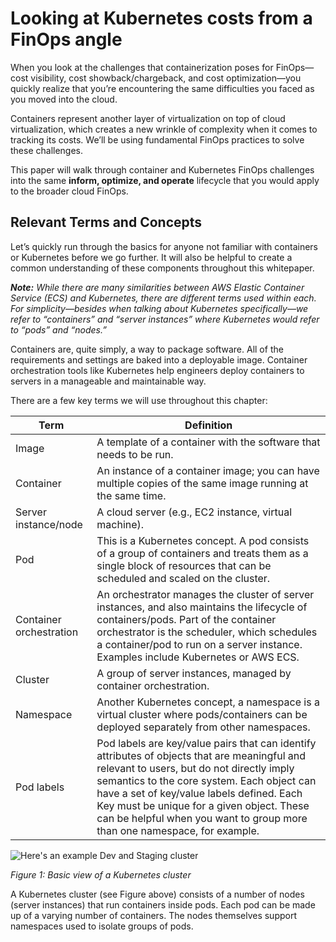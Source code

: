 # Looking at Kubernetes costs from a FinOps angle
When you look at the challenges that containerization poses for FinOps—cost visibility, cost showback/chargeback, and cost optimization—you quickly realize that you’re encountering the same difficulties you faced as you moved into the cloud.

Containers represent another layer of virtualization on top of cloud virtualization, which creates a new wrinkle of complexity when it comes to tracking its costs. We’ll be using fundamental FinOps practices to solve these challenges.

This paper will walk through container and Kubernetes FinOps challenges into the same **inform, optimize, and operate** lifecycle that you would apply to the broader cloud FinOps.

## Relevant Terms and Concepts
Let’s quickly run through the basics for anyone not familiar with containers or Kubernetes before we go further. It will also be helpful to create a common understanding of these components throughout this whitepaper. 

***Note:** While there are many similarities between AWS Elastic Container Service (ECS) and Kubernetes, there are different terms used within each. For simplicity—besides when talking about Kubernetes specifically—we refer to “containers” and “server instances” where Kubernetes would refer to “pods” and “nodes.”*

Containers are, quite simply, a way to package software. All of the requirements and settings are baked into a deployable image. Container orchestration tools like Kubernetes help engineers deploy containers to servers in a manageable and maintainable way. 

There are a few key terms we will use throughout this chapter:

| **Term**                   | **Definition**                                                                                                                                                                                                                                                                                                                                                       |
|-------------------------|------------------------------------------------------------------------------------------------------------------------------------------------------------------------------------------------------------------------------------------------------------------------------------------------------------------------------------------------------------------|
| Image                   | A template of a container with the software that needs to be run.                                                                                                                                                                                                                                                                                                |
| Container               | An instance of a container image; you can have multiple copies of the same image running at the same time.                                                                                                                                                                                                                                                       |
| Server instance/node    | A cloud server (e.g., EC2 instance, virtual machine).                                                                                                                                                                                                                                                                                                            |
| Pod                     | This is a Kubernetes concept. A pod consists of a group of containers and treats them as a single block of resources that can be scheduled and scaled on the cluster.                                                                                                                                                                                            |
| Container orchestration | An orchestrator manages the cluster of server instances, and also maintains the lifecycle of containers/pods. Part of the container orchestrator is the scheduler, which schedules a container/pod to run on a server instance. Examples include Kubernetes or AWS ECS.                                                                                          |
| Cluster                 | A group of server instances, managed by container orchestration.                                                                                                                                                                                                                                                                                                 |
| Namespace               | Another Kubernetes concept, a namespace is a virtual cluster where pods/containers can be deployed separately from other namespaces.                                                                                                                                                                                                                             |
| Pod labels              | Pod labels are key/value pairs that can identify attributes of objects that are meaningful and relevant to users, but do not directly imply semantics to the core system. Each object can have a set of key/value labels defined. Each Key must be unique for a given object. These can be helpful when you want to group more than one namespace, for example.  |

![Here's an example Dev and Staging cluster]()

*Figure 1: Basic view of a Kubernetes cluster*

A Kubernetes cluster (see Figure above) consists of a number of nodes (server instances) that run containers inside pods. Each pod can be made up of a varying number of containers. The nodes themselves support namespaces used to isolate groups of pods.